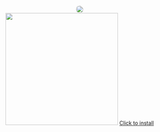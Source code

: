 <div align="center">
  <a href="https://discord.gg/gnuh77Dxgm" target="_blank">
  <img src="https://dcbadge.limes.pink/api/server/https://discord.gg/gnuh77Dxgm?style=flat" alt="Join Discord Server" style="border-radius: 15px; height: 20px;">
</a><br>
  <img src="https://github.com/user-attachments/assets/817a2014-e854-4a09-b40e-8b091ef620f5" width="300">
  <a href="https://discord.com/application-directory/1276797546018377728">Click to install</a>
</div>
